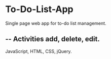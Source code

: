 # To-Do-List-App

Single page web app for to-do list management.

-- Activities add, delete, edit.
---

JavaScript, HTML, CSS, jQuery.
